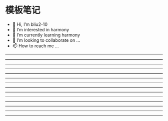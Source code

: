 # 模板笔记

* 👋 Hi, I’m bliu2-10
* 👀 I’m interested in harmony
* 🌱 I’m currently learning harmony
* 💞️ I’m looking to collaborate on ...
* 📫 How to reach me ...



















---
---
---
---
---
---
---
---
---
---
---
---
---
---

